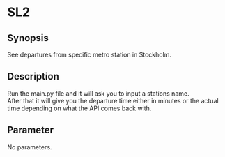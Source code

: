 # SL2

## Synopsis
See departures from specific metro station in Stockholm.

## Description
Run the main.py file and it will ask you to input a stations name.  
After that it will give you the departure time either in minutes or the actual time depending on what the API comes back with.

## Parameter
No parameters.